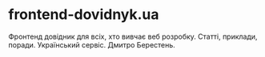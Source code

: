 # frontend-dovidnyk.ua
Фронтенд довідник для всіх, хто вивчає веб розробку. Статті, приклади, поради. Український сервіс. Дмитро Берестень.
